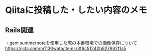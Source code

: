# Qiitaに投稿した・したい内容のメモ

## Rails関連
・gem summernoteを使用した際の本番環境での画像保存について
https://qiita.com/m1130wata/items/3f6c51242b927962f1a5
